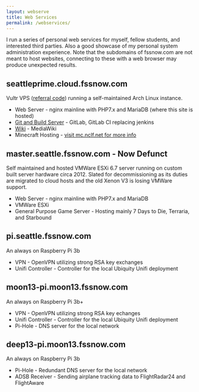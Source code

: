 ```yaml
---
layout: webserve
title: Web Services
permalink: /webservices/
---
```


I run a series of personal web services for myself, fellow students, and
interested third parties.  Also a good showcase of my personal system administration
experience.  Note that the subdomains of fssnow.com are not meant to host websites,
connecting to these with a web browser may produce unexpected results.

## seattleprime.cloud.fssnow.com

Vultr VPS ([referral code](https://www.vultr.com/?ref=8127346-4F)) running a self-maintained Arch Linux instance.

* Web Server - nginx mainline with PHP7.x and MariaDB (where this site is hosted)
* [Git and Build Server](https://git.nclf.net) - GitLab, GitLab CI replacing jenkins
* [Wiki](https://wiki.nclf.net) - MediaWiki
* Minecraft Hosting -  [visit mc.nclf.net for more info](https://mc.nclf.net)

## master.seattle.fssnow.com - Now Defunct

Self maintained and hosted VMWare ESXi 6.7 server running on custom 
built server hardware circa 2012.  Slated for decommissioning as its
duties are migrated to cloud hosts and the old Xenon V3 is losing
VMWare support.

* Web Server - nginx mainline with PHP7.x and MariaDB
* VMWare ESXi
* General Purpose Game Server - Hosting mainly 7 Days to Die, Terraria, and Starbound

## pi.seattle.fssnow.com

An always on Raspberry Pi 3b

* VPN - OpenVPN utilizing strong RSA key exchanges
* Unifi Controller - Controller for the local Ubiquity Unifi deployment

## moon13-pi.moon13.fssnow.com

An always on Raspberry Pi 3b+

* VPN - OpenVPN utilizing strong RSA key echanges
* Unifi Controller - Controller for the local Ubiquity Unifi deployment
* Pi-Hole - DNS server for the local network

## deep13-pi.moon13.fssnow.com

An always on Raspberry Pi 3b

* Pi-Hole - Redundant DNS server for the local network
* ADSB Receiver - Sending airplane tracking data to FlightRadar24 and FlightAware
